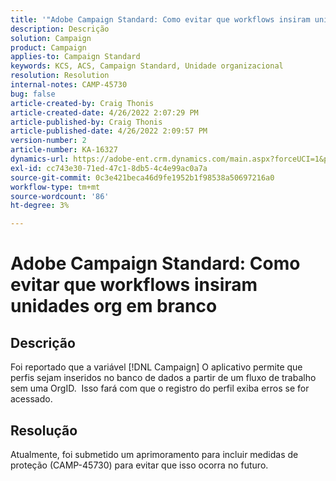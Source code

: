 ```yaml
---
title: '"Adobe Campaign Standard: Como evitar que workflows insiram unidades org em branco'''
description: Descrição
solution: Campaign
product: Campaign
applies-to: Campaign Standard
keywords: KCS, ACS, Campaign Standard, Unidade organizacional
resolution: Resolution
internal-notes: CAMP-45730
bug: false
article-created-by: Craig Thonis
article-created-date: 4/26/2022 2:07:29 PM
article-published-by: Craig Thonis
article-published-date: 4/26/2022 2:09:57 PM
version-number: 2
article-number: KA-16327
dynamics-url: https://adobe-ent.crm.dynamics.com/main.aspx?forceUCI=1&pagetype=entityrecord&etn=knowledgearticle&id=42330533-6ac5-ec11-a7b6-0022480a138b
exl-id: cc743e30-71ed-47c1-8db5-4c4e99ac0a7a
source-git-commit: 0c3e421beca46d9fe1952b1f98538a50697216a0
workflow-type: tm+mt
source-wordcount: '86'
ht-degree: 3%

---
```


# Adobe Campaign Standard: Como evitar que workflows insiram unidades org em branco

## Descrição


Foi reportado que a variável [!DNL Campaign] O aplicativo permite que perfis sejam inseridos no banco de dados a partir de um fluxo de trabalho sem uma OrgID.  Isso fará com que o registro do perfil exiba erros se for acessado.


## Resolução


Atualmente, foi submetido um aprimoramento para incluir medidas de proteção (CAMP-45730) para evitar que isso ocorra no futuro.
